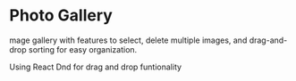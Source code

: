 # Photo Gallery

mage gallery with features to select, delete multiple images, and drag-and-drop sorting for easy organization. 


Using React Dnd for drag and drop funtionality
